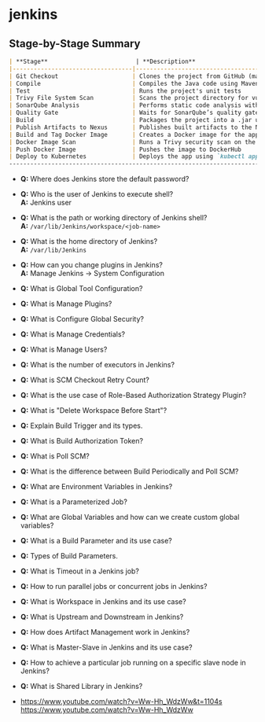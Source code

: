 # jenkins
## Stage-by-Stage Summary
```markdown
| **Stage**                         | **Description**                                                                 |
|----------------------------------|---------------------------------------------------------------------------------|
| Git Checkout                     | Clones the project from GitHub (main branch) using credentials                  |
| Compile                          | Compiles the Java code using Maven                                              |
| Test                             | Runs the project's unit tests                                                   |
| Trivy File System Scan           | Scans the project directory for vulnerabilities (Trivy FS scan)                |
| SonarQube Analysis               | Performs static code analysis with SonarQube                                    |
| Quality Gate                     | Waits for SonarQube’s quality gate result (pass/fail)                           |
| Build                            | Packages the project into a .jar using Maven                                    |
| Publish Artifacts to Nexus       | Publishes built artifacts to the Nexus repository using Maven                   |
| Build and Tag Docker Image       | Creates a Docker image for the app and tags it                                  |
| Docker Image Scan                | Runs a Trivy security scan on the Docker image                                  |
| Push Docker Image                | Pushes the image to DockerHub                                                   |
| Deploy to Kubernetes             | Deploys the app using `kubectl apply` to a Kubernetes cluster                   |
----------------------------------------------------------------------------------------------------------------------
```

- **Q:** Where does Jenkins store the default password?
- **Q:** Who is the user of Jenkins to execute shell?  
  **A:** Jenkins user
- **Q:** What is the path or working directory of Jenkins shell?  
  **A:** `/var/lib/Jenkins/workspace/<job-name>`
- **Q:** What is the home directory of Jenkins?  
  **A:** `/var/lib/Jenkins`
- **Q:** How can you change plugins in Jenkins?  
  **A:** Manage Jenkins → System Configuration
- **Q:** What is Global Tool Configuration?
- **Q:** What is Manage Plugins?
- **Q:** What is Configure Global Security?
- **Q:** What is Manage Credentials?
- **Q:** What is Manage Users?
- **Q:** What is the number of executors in Jenkins?
- **Q:** What is SCM Checkout Retry Count?
- **Q:** What is the use case of Role-Based Authorization Strategy Plugin?
- **Q:** What is "Delete Workspace Before Start"?
- **Q:** Explain Build Trigger and its types.
- **Q:** What is Build Authorization Token?
- **Q:** What is Poll SCM?
- **Q:** What is the difference between Build Periodically and Poll SCM?
- **Q:** What are Environment Variables in Jenkins?
- **Q:** What is a Parameterized Job?
- **Q:** What are Global Variables and how can we create custom global variables?
- **Q:** What is a Build Parameter and its use case?
- **Q:** Types of Build Parameters.
- **Q:** What is Timeout in a Jenkins job?
- **Q:** How to run parallel jobs or concurrent jobs in Jenkins?
- **Q:** What is Workspace in Jenkins and its use case?
- **Q:** What is Upstream and Downstream in Jenkins?
- **Q:** How does Artifact Management work in Jenkins?
- **Q:** What is Master-Slave in Jenkins and its use case?
- **Q:** How to achieve a particular job running on a specific slave node in Jenkins?
- **Q:** What is Shared Library in Jenkins?
  
- https://www.youtube.com/watch?v=Ww-Hh_WdzWw&t=1104s
https://www.youtube.com/watch?v=Ww-Hh_WdzWw
